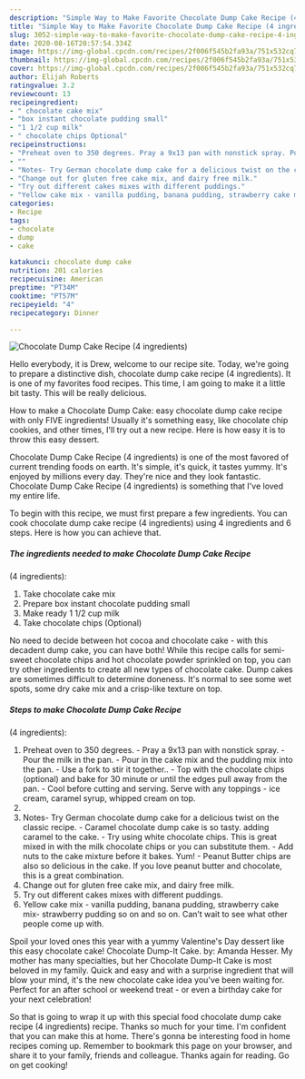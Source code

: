 ```yaml
---
description: "Simple Way to Make Favorite Chocolate Dump Cake Recipe (4 ingredients)"
title: "Simple Way to Make Favorite Chocolate Dump Cake Recipe (4 ingredients)"
slug: 3052-simple-way-to-make-favorite-chocolate-dump-cake-recipe-4-ingredients
date: 2020-08-16T20:57:54.334Z
image: https://img-global.cpcdn.com/recipes/2f006f545b2fa93a/751x532cq70/chocolate-dump-cake-recipe-4-ingredients-recipe-main-photo.jpg
thumbnail: https://img-global.cpcdn.com/recipes/2f006f545b2fa93a/751x532cq70/chocolate-dump-cake-recipe-4-ingredients-recipe-main-photo.jpg
cover: https://img-global.cpcdn.com/recipes/2f006f545b2fa93a/751x532cq70/chocolate-dump-cake-recipe-4-ingredients-recipe-main-photo.jpg
author: Elijah Roberts
ratingvalue: 3.2
reviewcount: 13
recipeingredient:
- " chocolate cake mix"
- "box instant chocolate pudding small"
- "1 1/2 cup milk"
- " chocolate chips Optional"
recipeinstructions:
- "Preheat oven to 350 degrees. Pray a 9x13 pan with nonstick spray. Pour the milk in the pan. Pour in the cake mix and the pudding mix into the pan. Use a fork to stir it together.. Top with the chocolate chips (optional) and bake for 30 minute or until the edges pull away from the pan. Cool before cutting and serving. Serve with any toppings - ice cream, caramel syrup, whipped cream on top."
- ""
- "Notes- Try German chocolate dump cake for a delicious twist on the classic recipe. Caramel chocolate dump cake is so tasty. adding caramel to the cake. Try using white chocolate chips. This is great mixed in with the milk chocolate chips or you can substitute them. Add nuts to the cake mixture before it bakes. Yum! Peanut Butter chips are also so delicious in the cake. If you love peanut butter and chocolate, this is a great combination."
- "Change out for gluten free cake mix, and dairy free milk."
- "Try out different cakes mixes with different puddings."
- "Yellow cake mix - vanilla pudding, banana pudding, strawberry cake mix- strawberry pudding so on and so on. Can’t wait to see what other people come up with."
categories:
- Recipe
tags:
- chocolate
- dump
- cake

katakunci: chocolate dump cake 
nutrition: 201 calories
recipecuisine: American
preptime: "PT34M"
cooktime: "PT57M"
recipeyield: "4"
recipecategory: Dinner

---
```



![Chocolate Dump Cake Recipe
(4 ingredients)](https://img-global.cpcdn.com/recipes/2f006f545b2fa93a/751x532cq70/chocolate-dump-cake-recipe-4-ingredients-recipe-main-photo.jpg)

Hello everybody, it is Drew, welcome to our recipe site. Today, we're going to prepare a distinctive dish, chocolate dump cake recipe
(4 ingredients). It is one of my favorites food recipes. This time, I am going to make it a little bit tasty. This will be really delicious.

How to make a Chocolate Dump Cake: easy chocolate dump cake recipe with only FIVE ingredients! Usually it&#39;s something easy, like chocolate chip cookies, and other times, I&#39;ll try out a new recipe. Here is how easy it is to throw this easy dessert.

Chocolate Dump Cake Recipe
(4 ingredients) is one of the most favored of current trending foods on earth. It's simple, it's quick, it tastes yummy. It's enjoyed by millions every day. They're nice and they look fantastic. Chocolate Dump Cake Recipe
(4 ingredients) is something that I've loved my entire life.


To begin with this recipe, we must first prepare a few ingredients. You can cook chocolate dump cake recipe
(4 ingredients) using 4 ingredients and 6 steps. Here is how you can achieve that.

<!--inarticleads1-->

##### The ingredients needed to make Chocolate Dump Cake Recipe
(4 ingredients):

1. Take  chocolate cake mix
1. Prepare box instant chocolate pudding small
1. Make ready 1 1/2 cup milk
1. Take  chocolate chips (Optional)


No need to decide between hot cocoa and chocolate cake - with this decadent dump cake, you can have both! While this recipe calls for semi-sweet chocolate chips and hot chocolate powder sprinkled on top, you can try other ingredients to create all new types of chocolate cake. Dump cakes are sometimes difficult to determine doneness. It&#39;s normal to see some wet spots, some dry cake mix and a crisp-like texture on top. 

<!--inarticleads2-->

##### Steps to make Chocolate Dump Cake Recipe
(4 ingredients):

1. Preheat oven to 350 degrees. - Pray a 9x13 pan with nonstick spray. - Pour the milk in the pan. - Pour in the cake mix and the pudding mix into the pan. - Use a fork to stir it together.. - Top with the chocolate chips (optional) and bake for 30 minute or until the edges pull away from the pan. - Cool before cutting and serving. Serve with any toppings - ice cream, caramel syrup, whipped cream on top.
1. 
1. Notes- Try German chocolate dump cake for a delicious twist on the classic recipe. - Caramel chocolate dump cake is so tasty. adding caramel to the cake. - Try using white chocolate chips. This is great mixed in with the milk chocolate chips or you can substitute them. - Add nuts to the cake mixture before it bakes. Yum! - Peanut Butter chips are also so delicious in the cake. If you love peanut butter and chocolate, this is a great combination.
1. Change out for gluten free cake mix, and dairy free milk.
1. Try out different cakes mixes with different puddings.
1. Yellow cake mix - vanilla pudding, banana pudding, strawberry cake mix- strawberry pudding so on and so on. Can’t wait to see what other people come up with.


Spoil your loved ones this year with a yummy Valentine&#39;s Day dessert like this easy chocolate cake! Chocolate Dump-It Cake. by: Amanda Hesser. My mother has many specialties, but her Chocolate Dump-It Cake is most beloved in my family. Quick and easy and with a surprise ingredient that will blow your mind, it&#39;s the new chocolate cake idea you&#39;ve been waiting for. Perfect for an after school or weekend treat - or even a birthday cake for your next celebration! 

So that is going to wrap it up with this special food chocolate dump cake recipe
(4 ingredients) recipe. Thanks so much for your time. I'm confident that you can make this at home. There's gonna be interesting food in home recipes coming up. Remember to bookmark this page on your browser, and share it to your family, friends and colleague. Thanks again for reading. Go on get cooking!
